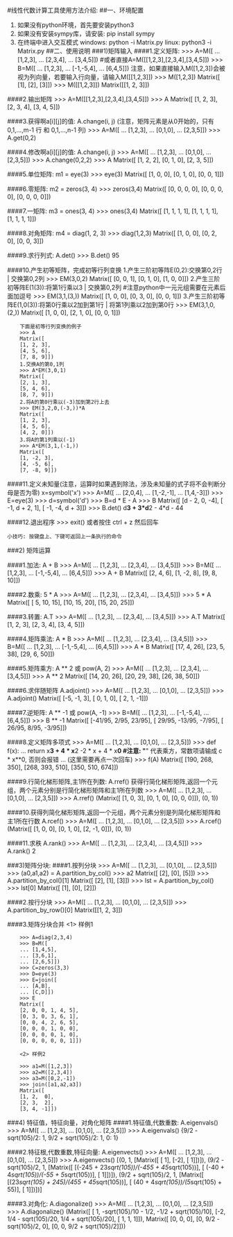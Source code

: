 #线性代数计算工具使用方法介绍:
##一、环境配置
1. 如果没有python环境，首先要安装python3
2. 如果没有安装sympy库，请安装: pip install sympy
3. 在终端中进入交互模式
	windows: python -i Matrix.py
	linux: python3 -i Matrix.py
##二、使用说明
###1)矩阵输入
####1.定义矩阵: 
        >>> A=M([
        ... [1,2,3],
        ... [2,3,4],
        ... [3,4,5]])   #或者直接A=M([[1,2,3],[2,3,4],[3,4,5]])
        >>> B=M([
        ... [1,2,3],
        ... [-1,-5,4],
        ... [6,4,5]])
    注意，如果直接输入M([1,2,3])会被视为列向量，若要输入行向量，请输入M([[1,2,3]])
        >>> M([1,2,3])
        Matrix([
        [1],
        [2],
        [3]])
        >>> M([[1,2,3]])
        Matrix([[1, 2, 3]])
    
####2.输出矩阵
        >>> A=M([[1,2,3],[2,3,4],[3,4,5]])
        >>> A
        Matrix([
        [1, 2, 3],
        [2, 3, 4],
        [3, 4, 5]])
    
    
####3.获得啊a[i][j]的值: A.change(i, j)    (注意，矩阵元素是从0开始的，只有 0,1,...,m-1 行 和 0,1,...,n-1 列)
        >>> A=M([
        ... [1,2,3],
        ... [0,1,0],
        ... [2,3,5]])
        >>> A.get(0,2)
    
####4.修改啊a[i][j]的值: A.change(i, j)
        >>> A=M([
        ... [1,2,3],
        ... [0,1,0],
        ... [2,3,5]])
        >>> A.change(0,2,2)
        >>> A
        Matrix([
        [1, 2, 2],
        [0, 1, 0],
        [2, 3, 5]])
    
####5.单位矩阵: m1 = eye(3)
        >>> eye(3)
        Matrix([
        [1, 0, 0],
        [0, 1, 0],
        [0, 0, 1]])
    
####6.零矩阵: m2 = zeros(3, 4)
        >>> zeros(3,4)
        Matrix([
        [0, 0, 0, 0],
        [0, 0, 0, 0],
        [0, 0, 0, 0]])
    
####7.一矩阵: m3 = ones(3, 4)
        >>> ones(3,4)
        Matrix([
        [1, 1, 1, 1],
        [1, 1, 1, 1],
        [1, 1, 1, 1]])
    
####8.对角矩阵: m4 = diag(1, 2, 3)
        >>> diag(1,2,3)
        Matrix([
        [1, 0, 0],
        [0, 2, 0],
        [0, 0, 3]])
    
####9.求行列式: A.det()
        >>> B.det()
        95
    
####10.产生初等矩阵，完成初等行列变换
		1.产生三阶初等阵E(0,2):交换第0,2行 | 交换第0,2列
		>>> EM(3,0,2)
		Matrix([
		[0, 0, 1],
		[0, 1, 0],
		[1, 0, 0]])
		2.产生三阶初等阵E(1(3)):将第1行乘以3 | 交换第0,2列
			#注意python中一元元组需要在元素后面加逗号
		>>> EM(3,1,(3,))
		Matrix([
		[1, 0, 0],
		[0, 3, 0],
		[0, 0, 1]])
		3.产生三阶初等阵E(1,0(3)):将第0行乘以2加到第1行 | 将第1列乘以2加到第0行
		>>> EM(3,1,0,(2,))
		Matrix([
		[1, 0, 0],
		[2, 1, 0],
		[0, 0, 1]])
		
		
		下面是初等行列变换的例子
		>>> A
		Matrix([
		[1, 2, 3],
		[4, 5, 6],
		[7, 8, 9]])
		1.交换A的第0,1列
		>>> A*EM(3,0,1)
		Matrix([
		[2, 1, 3],
		[5, 4, 6],
		[8, 7, 9]])
		2.将A的第0行乘以(-3)加到第2行上去
		>>> EM(3,2,0,(-3,))*A
		Matrix([
		[1, 2, 3],
		[4, 5, 6],
		[4, 2, 0]])
		3.将A的第1列乘以(-1)
		>>> A*EM(3,1,(-1,))
		Matrix([
		[1, -2, 3],
		[4, -5, 6],
		[7, -8, 9]])
		
####11.定义未知量(注意，运算时如果遇到除法，涉及未知量的式子将不会判断分母是否为零) x=symbol('x')
        >>> A=M([
        ... [2,0,4],
        ... [1,-2,-1],
        ... [1,4,-3]])
        >>> E=eye(3)
        >>> d=symbol('d')
        >>> B=d * E - A
        >>> B
        Matrix([
        [d - 2,     0,    -4],
        [   -1, d + 2,     1],
        [   -1,    -4, d + 3]])
        >>> B.det()
        d**3 + 3*d**2 - 4*d - 44
    
    
####12.退出程序
        >>> exit()
        或者按住 ctrl + z 然后回车
    
    小技巧: 按键盘上、下键可返回上一条执行的命令
 
 
###2) 矩阵运算
    
####1.加法: A + B
        >>> A=M([
        ... [1,2,3],
        ... [2,3,4],
        ... [3,4,5]])
        >>> B=M([
        ... [1,2,3],
        ... [-1,-5,4],
        ... [6,4,5]])
        >>> A + B
        Matrix([
        [2,  4,  6],
        [1, -2,  8],
        [9,  8, 10]])
    
####2.数乘: 5 * A
        >>> A=M([
        ... [1,2,3],
        ... [2,3,4],
        ... [3,4,5]])
        >>> 5 * A
        Matrix([
        [ 5, 10, 15],
        [10, 15, 20],
        [15, 20, 25]])
    
####3.转置: A.T
        >>> A=M([
        ... [1,2,3],
        ... [2,3,4],
        ... [3,4,5]])
        >>> A.T
        Matrix([
        [1, 2, 3],
        [2, 3, 4],
        [3, 4, 5]])
        
####4.矩阵乘法: A * B
        >>> A=M([
        ... [1,2,3],
        ... [2,3,4],
        ... [3,4,5]])
        >>> B=M([
        ... [1,2,3],
        ... [-1,-5,4],
        ... [6,4,5]])
        >>> A * B
        Matrix([
        [17, 4, 26],
        [23, 5, 38],
        [29, 6, 50]])
    
####5.矩阵乘方: A ** 2 或 pow(A, 2)
        >>> A=M([
        ... [1,2,3],
        ... [2,3,4],
        ... [3,4,5]])
        >>> A ** 2
        Matrix([
        [14, 20, 26],
        [20, 29, 38],
        [26, 38, 50]])
    
####6.求伴随矩阵 A.adjoint()
        >>> A=M([
        ... [1,2,3],
        ... [0,1,0],
        ... [2,3,5]])
        >>> A.adjoint()
        Matrix([
        [-5, -1,  3],
        [ 0,  1,  0],
        [ 2,  1, -1]])
    
####7.逆矩阵: A ** -1 或 pow(A, -1)
        >>> B=M([
        ... [1,2,3],
        ... [-1,-5,4],
        ... [6,4,5]])
        >>> B ** -1
        Matrix([
        [-41/95,   2/95, 23/95],
        [ 29/95, -13/95, -7/95],
        [ 26/95,   8/95, -3/95]])
        
####8.定义矩阵多项式
        >>> A=M([
        ... [1,2,3],
        ... [0,1,0],
        ... [2,3,5]])
        >>> def f(x):
        ...     return x**3 + 4 * x**2 -2 * x + 4 * x**0 #注意: "**" 代表乘方，常数项请输成 c * x**0, 否则会报错
        ...  (这里需要再点一次回车)
        >>> f(A)
        Matrix([
        [190, 268, 350],
        [268, 393, 510],
        [350, 510, 674]])
        
####9.行简化梯形矩阵,主1所在列数:  A.rref()
        获得行简化梯形矩阵,返回一个元组，两个元素分别是行简化梯形矩阵和主1所在列数
        >>> A=M([
        ... [1,2,3],
        ... [0,1,0],
        ... [2,3,5]])
        >>> A.rref()
        (Matrix([
        [1, 0, 3],
        [0, 1, 0],
        [0, 0, 0]]), (0, 1))
        
####10.获得列简化梯形矩阵,返回一个元组，两个元素分别是列简化梯形矩阵和主1所在行数 A.rcef()
        >>> A=M([
        ... [1,2,3],
        ... [0,1,0],
        ... [2,3,5]])
        >>> A.rcef()
        (Matrix([
        [1,  0, 0],
        [0,  1, 0],
        [2, -1, 0]]), (0, 1))
     
####11.求秩 A.rank()
        >>> A=M([
        ... [1,2,3],
        ... [2,3,4],
        ... [3,4,5]])
        >>> A.rank()
        2
 
###3)矩阵分块:
####1.按列分块
        >>> A=M([
        ... [1,2,3],
        ... [0,1,0],
        ... [2,3,5]])
        >>> (a0,a1,a2) = A.partition_by_col()
        >>> a2
        Matrix([
        [2],
        [0],
        [5]])
        >>> A.partition_by_col()[1]
        Matrix([
        [2],
        [1],
        [3]])
        >>> lst = A.partition_by_col()
        >>> lst[0]
        Matrix([
        [1],
        [0],
        [2]])
 
####2.按行分块
        >>> A=M([
        ... [1,2,3],
        ... [0,1,0],
        ... [2,3,5]])
        >>> A.partition_by_row()[0]
        Matrix([[1, 2, 3]])
    
####3.矩阵分块合并
        <1> 样例1
        
        >>> A=diag(2,3,4)
        >>> B=M([
        ... [1,4,5],
        ... [3,6,1],
        ... [2,6,5]])
        >>> C=zeros(3,3)
        >>> D=eye(3)
        >>> E=join([
        ... [A,B],
        ... [C,D]])
        >>> E
        Matrix([
        [2, 0, 0, 1, 4, 5],
        [0, 3, 0, 3, 6, 1],
        [0, 0, 4, 2, 6, 5],
        [0, 0, 0, 1, 0, 0],
        [0, 0, 0, 0, 1, 0],
        [0, 0, 0, 0, 0, 1]])
        
        <2> 样例2
        
        >>> a1=M([1,2,3])
        >>> a2=M([2,3,4])
        >>> a3=M([0,2,-1])
        >>> join([a1,a2,a3])
        Matrix([
        [1, 2,  0],
        [2, 3,  2],
        [3, 4, -1]])
        

###4) 特征值，特征向量，对角化矩阵
####1.特征值,代数重数: A.eigenvals()
        >>> A=M([
        ... [1,2,3],
        ... [0,1,0],
        ... [2,3,5]])
        >>> A.eigenvals()
        {9/2 - sqrt(105)/2: 1, 9/2 + sqrt(105)/2: 1, 0: 1}
    
####2.特征根,代数重数,特征向量: A.eigenvects()
        >>> A=M([
        ... [1,2,3],
        ... [0,1,0],
        ... [2,3,5]])
        >>> A.eigenvects()
        [(0, 1, [Matrix([
        [ 1],
        [-2],
        [ 1]])]), (9/2 - sqrt(105)/2, 1, [Matrix([
        [(-245 + 23*sqrt(105))/(-455 + 45*sqrt(105))],
        [    (-40 + 4*sqrt(105))/(-55 + 5*sqrt(105))],
        [                                          1]])]), (9/2 + sqrt(105)/2, 1, [Matrix([
        [(23*sqrt(105) + 245)/(455 + 45*sqrt(105))],
        [    (40 + 4*sqrt(105))/(5*sqrt(105) + 55)],
        [                                        1]])])]


####3.对角化: A.diagonalize()
        >>> A=M([
        ... [1,2,3],
        ... [0,1,0],
        ... [2,3,5]])
        >>> A.diagonalize()
        (Matrix([
        [ 1, -sqrt(105)/10 - 1/2, -1/2 + sqrt(105)/10],
        [-2,  1/4 - sqrt(105)/20,  1/4 + sqrt(105)/20],
        [ 1,                   1,                   1]]), Matrix([
        [0,                 0,                 0],
        [0, 9/2 - sqrt(105)/2,                 0],
        [0,                 0, 9/2 + sqrt(105)/2]]))
